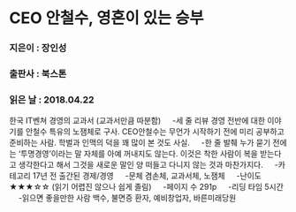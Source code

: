 # CEO 안철수, 영혼이 있는 승부
### 지은이 : 장인성
### 출판사 : 북스톤
### 읽은 날 : 2018.04.22

한국 IT벤쳐 경영의 교과서 (교과서만큼 따분함)
ㅤ
-세 줄 리뷰
경영 전반에 대한 이야기를 안철수 특유의 노잼체로 구사.
CEO안철수는 무언가 시작하기 전에 미리 공부하고 준비하는 사람.
학벌과 인맥의 덕을 꽤 많이 본 것도 사실.
ㅤ
-한 줄 발췌
누가 묻기 전에는 ‘투명경영’이라는 말 자체를 아예 꺼내지도 않는다. 이것은 착한 사람이 복을 받는다고 생각한다고 해서 그것을 새로운 말인 양 떠들고 다니지 않는 것과 마찬가지다.
ㅤ
-카테고리
17년 전 출간된 경제/경영
ㅤ
-문체
겸손체, 교과서체, 노잼체
ㅤ
-난이도
★★★☆☆ (읽기 어렵진 않으나 쉽게 졸림)
ㅤ
-페이지 수
291p
ㅤ
-리딩 타임
5시간
ㅤ
-읽으면 좋을만한 사람
백수, 불면증 환자, 예비창업자, 바른미래당원